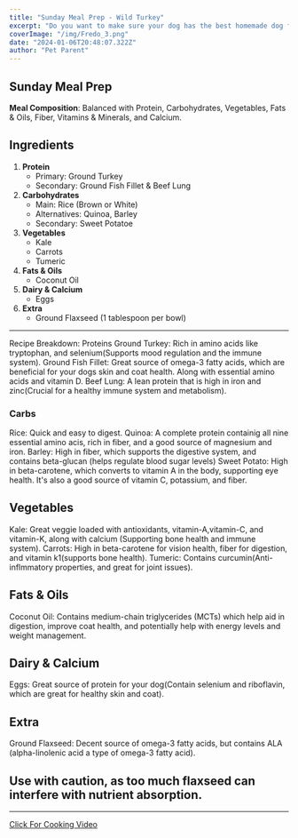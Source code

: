 ```yaml
---
title: "Sunday Meal Prep - Wild Turkey"
excerpt: "Do you want to make sure your dog has the best homemade dog food ? Click to see your pups new meal. "
coverImage: "/img/Fredo_3.png"
date: "2024-01-06T20:48:07.322Z"
author: "Pet Parent"
---
```

## Sunday Meal Prep
**Meal Composition**: Balanced with Protein, Carbohydrates, Vegetables, Fats & Oils, Fiber, Vitamins & Minerals, and Calcium.
## Ingredients

1. **Protein**
   - Primary: Ground Turkey
   - Secondary: Ground Fish Fillet & Beef Lung
2. **Carbohydrates**
   - Main: Rice (Brown or White)
   - Alternatives: Quinoa, Barley
   - Secondary: Sweet Potatoe  
3. **Vegetables**
   - Kale
   - Carrots
   - Tumeric
4. **Fats & Oils**
   - Coconut Oil 
5. **Dairy & Calcium**
   - Eggs
6. **Extra**
   - Ground Flaxseed (1 tablespoon per bowl)
---
Recipe Breakdown:
Proteins
Ground Turkey: Rich in amino acids like tryptophan, and selenium(Supports mood regulation and the immune system).
Ground Fish Fillet: Great source of omega-3 fatty acids, which are beneficial for your dogs skin and coat health. Along with essential amino acids and vitamin D. 
Beef Lung: A lean protein that is high in iron and zinc(Crucial for a healthy immune system and metabolism).

### Carbs 
Rice: Quick and easy to digest. 
Quinoa: A complete protein containig all nine essential amino acis, rich in fiber, and a good source of magnesium and iron. 
Barley: High in fiber, which supports the digestive system, and contains beta-glucan (helps regulate blood sugar levels)
Sweet Potato: High in beta-carotene, which converts to vitamin A in the body, supporting eye health. It's also a good source of vitamin C, potassium, and fiber. 

## Vegetables 
Kale: Great veggie loaded with antioxidants, vitamin-A,vitamin-C, and vitamin-K, along with calcium (Supporting bone health and immune system).
Carrots: High in beta-carotene for vision health, fiber for digestion, and vitamin k1(supports bone health).
Tumeric: Contains curcumin(Anti-inflmmatory properties, and great for joint issues).

## Fats & Oils 
Coconut Oil: Contains medium-chain triglycerides (MCTs) which help aid in digestion, improve coat health, and potentially help with energy levels and weight management. 

## Dairy & Calcium 
Eggs: Great source of protein for your dog(Contain selenium and riboflavin, which are great for healthy skin and coat).

## Extra ##
Ground Flaxseed: Decent source of omega-3 fatty acids, but contains ALA (alpha-linolenic acid a type of omega-3 fatty acid).
## Use with caution, as too much flaxseed can interfere with nutrient absorption. 
--- 
[Click For Cooking Video ](https://youtube.com/shorts/zAS8q9-Z5n8?si=6PHlgmMXx2EAfVvz)
